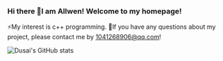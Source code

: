 ### Hi there 👋I am Allwen! Welcome to my homepage! 
⚡My interest is c++ programming. 👯If you have any questions about my project, please contact me by 1041268906@qq.com!

![Dusai's GitHub stats](https://github-readme-stats.vercel.app/api?username=stacklens&show_icons=true&theme=radical)
<!--
**AllwenWeill/AllwenWeill** is a ✨ _special_ ✨ repository because its `README.md` (this file) appears on your GitHub profile.

Here are some ideas to get you started:

- 🔭 I’m currently working on ...
- 🌱 I’m currently learning ...
- 👯 I’m looking to collaborate on ...
- 🤔 I’m looking for help with ...
- 💬 Ask me about ...
- 📫 How to reach me: ...
- 😄 Pronouns: ...
- ⚡ Fun fact: ...
-->
